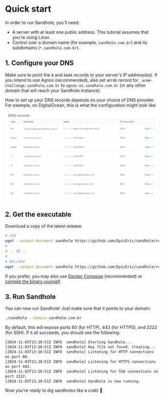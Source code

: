 # Quick start

In order to run Sandhole, you'll need:

- A server with at least one public address. This tutorial assumes that you're using Linux.
- Control over a domain name (for example, `sandhole.com.br`) and its subdomains (`*.sandhole.com.br`).

## 1. Configure your DNS

Make sure to point the `A` and `AAAA` records to your server's IP address(es). If you intend to use Agnos (recommended), also set an `NS` record for `_acme-challenge.sandhole.com.br` to `agnos-ns.sandhole.com.br` (or any other domain that will reach your Sandhole instance).

How to set up your DNS records depends on your choice of DNS provider. For example, on DigitalOcean, this is what the configuration might look like:

![A table showing DNS records for "sandhole.com.br" and "*.sandhole.com.br" pointing to IPv4 and IPv6 addresses, as well as "_acme-challenge.sandhole.com.br" having its nameservers redirected to "agnos-ns.sandhole.com.br".](./digitalocean_dns.png)

## 2. Get the executable

Download a copy of the latest release:

```bash
# x64
wget --output-document sandhole https://github.com/EpicEric/sandhole/releases/latest/download/sandhole-linux-amd64
#
# -- OR --
#
# AArch64
wget --output-document sandhole https://github.com/EpicEric/sandhole/releases/latest/download/sandhole-linux-arm64
```

If you prefer, you may also use [Docker Compose](./docker_compose.md) (recommended) or [compile the binary yourself](./compiling_from_source.md).

## 3. Run Sandhole

You can now run Sandhole! Just make sure that it points to your domain:

```bash
./sandhole --domain sandhole.com.br
```

By default, this will expose ports 80 (for HTTP), 443 (for HTTPS), and 2222 (for SSH). If it all succeeds, you should see the following:

```log
[2024-11-03T13:10:51Z INFO  sandhole] Starting Sandhole...
[2024-11-03T13:10:51Z INFO  sandhole] Key file not found. Creating...
[2024-11-03T13:10:51Z INFO  sandhole] Listening for HTTP connections on port 80.
[2024-11-03T13:10:51Z INFO  sandhole] Listening for HTTPS connections on port 443.
[2024-11-03T13:10:51Z INFO  sandhole] Listening for SSH connections on port 2222.
[2024-11-03T13:10:51Z INFO  sandhole] Sandhole is now running.
```

Now you're ready to dig sandholes like a crab! 🦀
